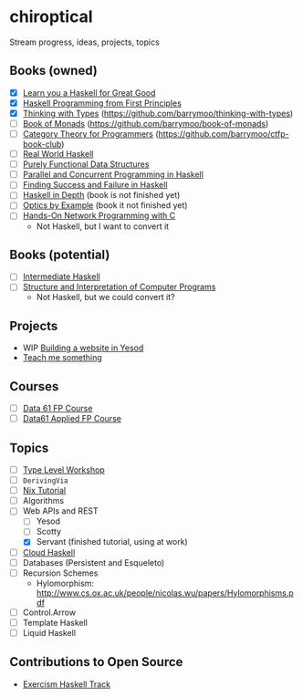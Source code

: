 # chiroptical
Stream progress, ideas, projects, topics

## Books (owned)

- [x] [Learn you a Haskell for Great Good](http://learnyouahaskell.com/)
- [x] [Haskell Programming from First Principles](http://haskellbook.com/)
- [X] [Thinking with Types](https://leanpub.com/thinking-with-types/) (https://github.com/barrymoo/thinking-with-types)
- [ ] [Book of Monads](https://www.amazon.com/Book-Monads-practice-applied-problems-ebook/dp/B07JNZHYLT) (https://github.com/barrymoo/book-of-monads)
- [ ] [Category Theory for Programmers](https://github.com/hmemcpy/milewski-ctfp-pdf) (https://github.com/barrymoo/ctfp-book-club)
- [ ] [Real World Haskell](http://book.realworldhaskell.org/)
- [ ] [Purely Functional Data Structures](https://www.amazon.com/Purely-Functional-Data-Structures-Okasaki/dp/0521663504)
- [ ] [Parallel and Concurrent Programming in Haskell](https://simonmar.github.io/pages/pcph.html)
- [ ] [Finding Success and Failure in Haskell](https://leanpub.com/finding-success-in-haskell)
- [ ] [Haskell in Depth](https://www.manning.com/books/haskell-in-depth) (book is not finished yet)
- [ ] [Optics by Example](https://www.patreon.com/ChrisPenner) (book it not finished yet)
- [ ] [Hands-On Network Programming with C](https://www.packtpub.com/networking-and-servers/hands-network-programming-c)
  - Not Haskell, but I want to convert it

## Books (potential)

- [ ] [Intermediate Haskell](https://intermediatehaskell.com/)
- [ ] [Structure and Interpretation of Computer Programs](https://github.com/sarabander/sicp-pdf)
  - Not Haskell, but we could convert it?

## Projects

- WIP [Building a website in Yesod](https://github.com/barrymoo/just-recipes)
- [Teach me something](https://github.com/barrymoo/teach-me-something)

## Courses

- [ ] [Data 61 FP Course](https://github.com/data61/fp-course)
- [ ] [Data61 Applied FP Course](https://github.com/qfpl/applied-fp-course)

## Topics

- [ ] [Type Level Workshop](https://github.com/tdietert/types-as-specifications)
- [ ] `DerivingVia`
- [ ] [Nix Tutorial](https://nixos.org/nixos/nix-pills/why-you-should-give-it-a-try.html)
- [ ] Algorithms
- [ ] Web APIs and REST
  - [ ] Yesod
  - [ ] Scotty
  - [X] Servant (finished tutorial, using at work)
- [ ] [Cloud Haskell](http://haskell-distributed.github.io/)
- [ ] Databases (Persistent and Esqueleto)
- [ ] Recursion Schemes
  - Hylomorphism: http://www.cs.ox.ac.uk/people/nicolas.wu/papers/Hylomorphisms.pdf
- [ ] Control.Arrow
- [ ] Template Haskell
- [ ] Liquid Haskell

## Contributions to Open Source

- [Exercism Haskell Track](https://github.com/exercism/haskell/pulls?utf8=%E2%9C%93&q=is%3Apr+author%3Abarrymoo)

